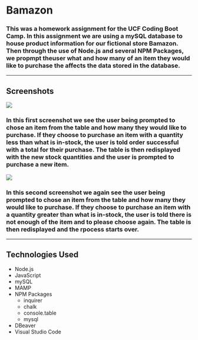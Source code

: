 # Bamazon

### This was a homework assignment for the UCF Coding Boot Camp. In this assignment we are using a mySQL database to house product information for our fictional store Bamazon. Then through the use of Node.js and several NPM Packages, we propmpt theuser what and how many of an item they would like to purchase the affects the data stored in the database.

---

## Screenshots

![](http://g.recordit.co/FF8ceta7Wa.gif)

### In this first screenshot we see the user being prompted to chose an item from the table and how many they would like to purchase. If they choose to purchase an item with a quantity less than what is in-stock, the user is told order successful with a total for their purchase. The table is then redisplayed with the new stock quantities and the user is prompted to purchase a new item.  

![](http://g.recordit.co/FeITmuTNG6.gif)

### In this second screenshot we again see the user being prompted to chose an item from the table and how many they would like to purchase. If they choose to purchase an item with a quantity greater than what is in-stock, the user is told there is not enough of the item and to please choose again. The table is then redisplayed and the rpocess starts over.

---

## Technologies Used
* Node.js
* JavaScript
* mySQL
* MAMP
* NPM Packages
    * inquirer
    * chalk
    * console.table
    * mysql
* DBeaver
* Visual Studio Code

